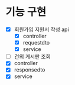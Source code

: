 # 기능 구현

- [x] 회원가입 지원서 작성 api
  - [x] controller
  - [x] requestdto
  - [x] service

- [ ]  건의 게시판 조회
  - [x] controller
  - [x] responsedto
  - [x] service
